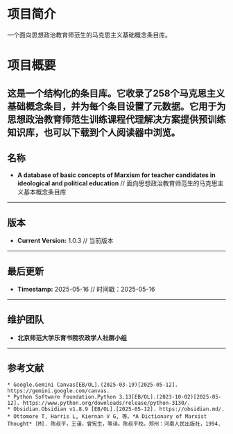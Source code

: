 # 项目简介
一个面向思想政治教育师范生的马克思主义基础概念条目库。
# 项目概要
这是一个结构化的条目库。它收录了258个马克思主义基础概念条目，并为每个条目设置了元数据。它用于为思想政治教育师范生训练课程代理解决方案提供预训练知识库，也可以下载到个人阅读器中浏览。
---
## 名称
* **A database of basic concepts of Marxism for teacher candidates in ideological and political education**  // 面向思想政治教育师范生的马克思主义基本概念条目库
---
## 版本
* **Current Version:** 1.0.3 // 当前版本
---
## 最后更新
* **Timestamp:** 2025-05-16 // 时间戳：2025-05-16
---
## 维护团队
* **北京师范大学乐育书院农政学人社群小组**
---
## 参考文献
    * Google.Gemini Canvas[EB/OL].(2025-03-19)[2025-05-12]. https://gemini.google.com/canvas.
    * Python Software Foundation.Python 3.13[EB/OL].(2023-10-02)[2025-05-12]. https://www.python.org/downloads/release/python-3130/.
    * Obsidian.Obsidian v1.8.9 [EB/OL].[2025-05-12]. https://obsidian.md/.
    * Ottomore T, Harris L, Kiernan V G, 等。*A Dictionary of Marxist Thought* [M]. 陈叔平，王谨，曾宪生，等译。陈叔平校。郑州：河南人民出版社，1994.
